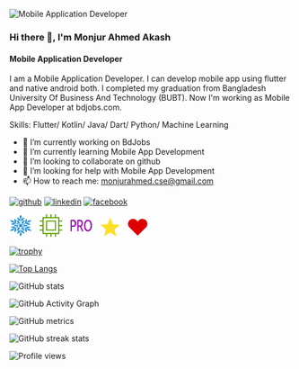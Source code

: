![Mobile Application Developer](https://media.licdn.com/dms/image/C5603AQGy6suBfB8PyQ/profile-displayphoto-shrink_200_200/0/1659623365272?e=1692835200&v=beta&t=lObF9YVPLAFAHcWEID_noQWYMImLH9XzpzCoHctYAJs)


### Hi there 👋, I'm Monjur Ahmed Akash
#### Mobile Application Developer

I am a Mobile Application Developer. I can develop mobile app using flutter and native android both. I completed my graduation from Bangladesh University Of Business And Technology (BUBT). Now I'm working as Mobile App Developer at bdjobs.com.

Skills: Flutter/ Kotlin/ Java/ Dart/ Python/ Machine Learning

- 🔭 I’m currently working on BdJobs 
- 🌱 I’m currently learning Mobile App Development 
- 👯 I’m looking to collaborate on github 
- 🤔 I’m looking for help with Mobile App Development 
- 📫 How to reach me: monjurahmed.cse@gmail.com 


[<img src='https://cdn.jsdelivr.net/npm/simple-icons@3.0.1/icons/github.svg' alt='github' height='40'>](https://github.com/monjur3069)  [<img src='https://cdn.jsdelivr.net/npm/simple-icons@3.0.1/icons/linkedin.svg' alt='linkedin' height='40'>](https://www.linkedin.com/in/monjur-ahmed-450ab71b4/)  [<img src='https://cdn.jsdelivr.net/npm/simple-icons@3.0.1/icons/facebook.svg' alt='facebook' height='40'>](https://www.facebook.com/monjur3069)  

<a href='https://archiveprogram.github.com/'><img src='https://raw.githubusercontent.com/acervenky/animated-github-badges/master/assets/acbadge.gif' width='40' height='40'></a> <a href='https://docs.github.com/en/developers'><img src='https://raw.githubusercontent.com/acervenky/animated-github-badges/master/assets/devbadge.gif' width='40' height='40'></a> <a href='https://github.com/pricing'><img src='https://raw.githubusercontent.com/acervenky/animated-github-badges/master/assets/pro.gif' width='40' height='40'></a> <a href='https://stars.github.com/'><img src='https://raw.githubusercontent.com/acervenky/animated-github-badges/master/assets/starbadge.gif' width='35' height='35'></a> <a href='https://docs.github.com/en/github/supporting-the-open-source-community-with-github-sponsors'><img src='https://raw.githubusercontent.com/acervenky/animated-github-badges/master/assets/sponsorbadge.gif' width='35' height='35'></a> 

[![trophy](https://github-profile-trophy.vercel.app/?username=monjur3069)](https://github.com/ryo-ma/github-profile-trophy)

[![Top Langs](https://github-readme-stats.vercel.app/api/top-langs/?username=monjur3069)](https://github.com/anuraghazra/github-readme-stats)

![GitHub stats](https://github-readme-stats.vercel.app/api?username=monjur3069&show_icons=true&count_private=true)  

![GitHub Activity Graph](https://activity-graph.herokuapp.com/graph?username=monjur3069)  

![GitHub metrics](https://metrics.lecoq.io/monjur3069)  

![GitHub streak stats](https://streak-stats.demolab.com/?user=monjur3069)  

![Profile views](https://gpvc.arturio.dev/monjur3069)  
